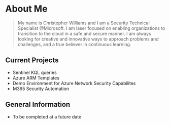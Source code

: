 
# About Me
>  My name is Christopher Williams and I am a Security Technical Specialist @Microsoft. I am laser focused on enabling organizations to transition to the cloud in a safe and secure manner. I am always looking for creative and innovative ways to approach problems and challenges, and a true believer in continuous learning.

## Current Projects
- Sentinel KQL queries
- Azure ARM Templates
- Demo Environment for Azure Network Security Capabilites
- M365 Security Automation

## General Information
- To be completed at a future date



<!-- Comment -->

